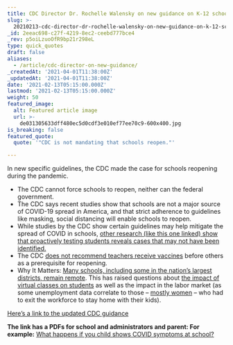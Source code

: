 ```yaml
---
title: CDC Director Dr. Rochelle Walensky on new guidance on K-12 schools reopening.
slug: >-
  20210213-cdc-director-dr-rochelle-walensky-on-new-guidance-on-k-12-schools-reopening
_id: 2eeac698-c27f-4219-8ec2-ceebd777bce4
_rev: p5oiLzuoOfR9bp21r298eL
type: quick_quotes
draft: false
aliases:
  - /article/cdc-director-on-new-guidance/
_createdAt: '2021-04-01T11:38:00Z'
_updatedAt: '2021-04-01T11:38:00Z'
date: '2021-02-13T05:15:00.000Z'
lastmod: '2021-02-13T05:15:00.000Z'
weight: 50
featured_image:
  alt: Featured article image
  url: >-
    de031305633dff480ec5d0cdf3e010ef77ee70c9-600x400.jpg
is_breaking: false
featured_quote:
  quote: '"CDC is not mandating that schools reopen."'

---
```

In new specific guidelines, the CDC made the case for schools reopening during the pandemic.

* The CDC cannot force schools to reopen, neither can the federal government.
* The CDC says recent studies show that schools are not a major source of COVID-19 spread in America, and that strict adherence to guidelines like masking, social distancing will enable schools to reopen.
* While studies by the CDC show certain guidelines may help mitigate the spread of COVID in schools, [other research (like this one linked) show that proactively testing students reveals cases that may not have been identified.](https://www.medrxiv.org/content/10.1101/2021.01.26.21250065v1)
* The CDC [does not recommend teachers receive vaccines](https://apnews.com/article/cdc-in-person-schooling-4265da944bb3b6c863db6ca6a03caa58) before others as a prerequisite for reopening.
* Why It Matters: [Many schools, including some in the nation’s largest districts, remain remote](https://www.cnn.com/interactive/2020/health/coronavirus-schools-reopening/#:~:text=As%20of%20Sept.,in%20fully%20remote%20learning%20mode.). This has raised questions about [the impact of virtual classes on students](https://time.com/5918769/coronavirus-schools-learning-loss/) as well as the impact in the labor market (as some unemployment data correlate to those – [mostly women](https://www.cnn.com/2020/08/19/economy/women-quitting-work-child-care/index.html) – who had to exit the workforce to stay home with their kids).

[Here’s a link to the updated CDC guidance](https://www.cdc.gov/coronavirus/2019-ncov/community/schools-childcare/index.html)

**The link has a PDFs for school and administrators and parent: For example:** [What happens if you child shows COVID symptoms at school?](https://www.cdc.gov/coronavirus/2019-ncov/downloads/community/schools-childcare/Infographics-for-Parents.pdf)